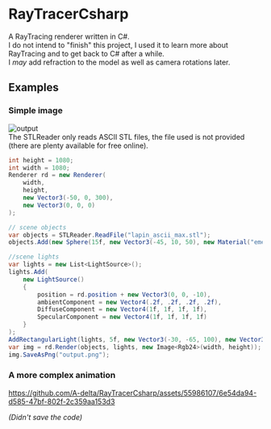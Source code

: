 # RayTracerCsharp
A RayTracing renderer written in C#. \
I do not intend to "finish" this project, I used it to learn more about RayTracing and to get back to C# after a while. \
I *may* add refraction to the model as well as camera rotations later.

## Examples

### Simple image

![output](https://github.com/A-delta/RayTracerCsharp/assets/55986107/bd0b1453-93ce-4c72-b485-cdfcf04f6202) \
The STLReader only reads ASCII STL files, the file used is not provided (there are plenty available for free online).
```cs
int height = 1080;
int width = 1080;
Renderer rd = new Renderer(
    width,
    height,
    new Vector3(-50, 0, 300),
    new Vector3(0, 0, 0)
);

// scene objects
var objects = STLReader.ReadFile("lapin_ascii_max.stl");
objects.Add(new Sphere(15f, new Vector3(-45, 10, 50), new Material("emerald")));

//scene lights
var lights = new List<LightSource>();
lights.Add(
    new LightSource()
    {
        position = rd.position + new Vector3(0, 0, -10),
        ambientComponent = new Vector4(.2f, .2f, .2f, .2f),
        DiffuseComponent = new Vector4(1f, 1f, 1f, 1f),
        SpecularComponent = new Vector4(1f, 1f, 1f, 1f)
    }
);
AddRectangularLight(lights, 5f, new Vector3(-30, -65, 100), new Vector3(30, -65, 100));
var img = rd.Render(objects, lights, new Image<Rgb24>(width, height));
img.SaveAsPng("output.png");
```



### A more complex animation
https://github.com/A-delta/RayTracerCsharp/assets/55986107/6e54da94-d585-47bf-802f-2c359aa153d3

*(Didn't save the code)*


